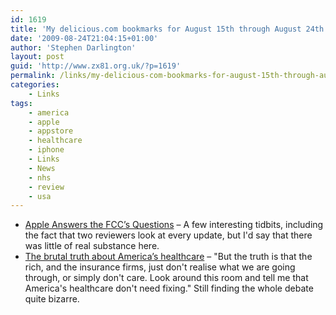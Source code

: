 ```yaml
---
id: 1619
title: 'My delicious.com bookmarks for August 15th through August 24th'
date: '2009-08-24T21:04:15+01:00'
author: 'Stephen Darlington'
layout: post
guid: 'http://www.zx81.org.uk/?p=1619'
permalink: /links/my-delicious-com-bookmarks-for-august-15th-through-august-24th.html
categories:
    - Links
tags:
    - america
    - apple
    - appstore
    - healthcare
    - iphone
    - Links
    - News
    - nhs
    - review
    - usa
---
```


- [Apple Answers the FCC’s Questions](http://www.apple.com/hotnews/apple-answers-fcc-questions/) – A few interesting tidbits, including the fact that two reviewers look at every update, but I'd say that there was little of real substance here.
- [The brutal truth about America’s healthcare](http://www.independent.co.uk/news/world/americas/the-brutal-truth-about-americarsquos-healthcare-1772580.html) – "But the truth is that the rich, and the insurance firms, just don't realise what we are going through, or simply don't care. Look around this room and tell me that America's healthcare don't need fixing." Still finding the whole debate quite bizarre.